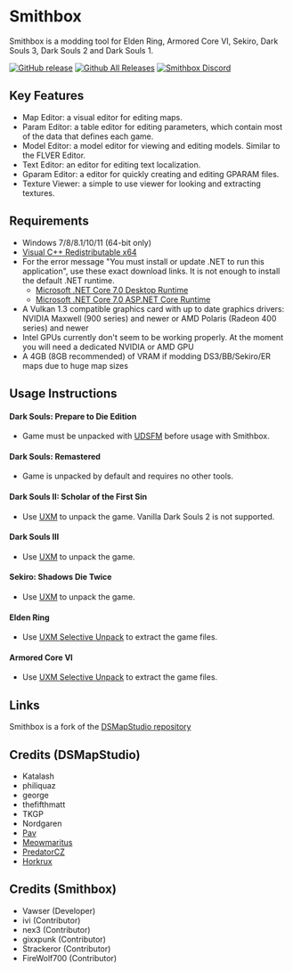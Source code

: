 # Smithbox
Smithbox is a modding tool for Elden Ring, Armored Core VI, Sekiro, Dark Souls 3, Dark Souls 2 and Dark Souls 1.

[![GitHub release](https://img.shields.io/github/release/vawser/Smithbox.svg)](https://github.com/vawser/Smithbox/releases/latest)
[![Github All Releases](https://img.shields.io/github/downloads/vawser/Smithbox/total.svg)](https://github.com/vawser/Smithbox/releases/latest)
[![Smithbox Discord](https://img.shields.io/badge/Discord%20-%237289DA.svg?&logo=discord&logoColor=white)](https://discord.gg/5p9bRKkK4J)

## Key Features
- Map Editor: a visual editor for editing maps.
- Param Editor: a table editor for editing parameters, which contain most of the data that defines each game.
- Model Editor: a model editor for viewing and editing models. Similar to the FLVER Editor.
- Text Editor: an editor for editing text localization.
- Gparam Editor: a editor for quickly creating and editing GPARAM files.
- Texture Viewer: a simple to use viewer for looking and extracting textures.

## Requirements
* Windows 7/8/8.1/10/11 (64-bit only)
* [Visual C++ Redistributable x64](https://aka.ms/vs/16/release/vc_redist.x64.exe)
* For the error message "You must install or update .NET to run this application", use these exact download links. It is not enough to install the default .NET runtime.
  * [Microsoft .NET Core 7.0 Desktop Runtime](https://aka.ms/dotnet/7.0/windowsdesktop-runtime-win-x64.exe)
  * [Microsoft .NET Core 7.0 ASP.NET Core Runtime](https://aka.ms/dotnet/7.0/aspnetcore-runtime-win-x64.exe)
* A Vulkan 1.3 compatible graphics card with up to date graphics drivers: NVIDIA Maxwell (900 series) and newer or AMD Polaris (Radeon 400 series) and newer
* Intel GPUs currently don't seem to be working properly. At the moment you will need a dedicated NVIDIA or AMD GPU
* A 4GB (8GB recommended) of VRAM if modding DS3/BB/Sekiro/ER maps due to huge map sizes

## Usage Instructions
#### Dark Souls: Prepare to Die Edition
* Game must be unpacked with [UDSFM](https://www.nexusmods.com/darksouls/mods/1304) before usage with Smithbox.

#### Dark Souls: Remastered
* Game is unpacked by default and requires no other tools.

#### Dark Souls II: Scholar of the First Sin
* Use [UXM](https://www.nexusmods.com/sekiro/mods/26) to unpack the game. Vanilla Dark Souls 2 is not supported.

#### Dark Souls III
* Use [UXM](https://www.nexusmods.com/sekiro/mods/26) to unpack the game.

#### Sekiro: Shadows Die Twice
* Use [UXM](https://www.nexusmods.com/sekiro/mods/26) to unpack the game.

#### Elden Ring
* Use [UXM Selective Unpack](https://github.com/Nordgaren/UXM-Selective-Unpack) to extract the game files.

#### Armored Core VI
* Use [UXM Selective Unpack](https://github.com/Nordgaren/UXM-Selective-Unpack) to extract the game files.

## Links
Smithbox is a fork of the [DSMapStudio repository](https://github.com/soulsmods/DSMapStudio)

## Credits (DSMapStudio)
* Katalash
* philiquaz
* george
* thefifthmatt
* TKGP
* Nordgaren
* [Pav](https://github.com/JohrnaJohrna)
* [Meowmaritus](https://github.com/meowmaritus)
* [PredatorCZ](https://github.com/PredatorCZ)
* [Horkrux](https://github.com/horkrux)

## Credits (Smithbox)
* Vawser (Developer)
* ivi (Contributor)
* nex3 (Contributor)
* gixxpunk (Contributor)
* Strackeror (Contributor)
* FireWolf700 (Contributor)


  
